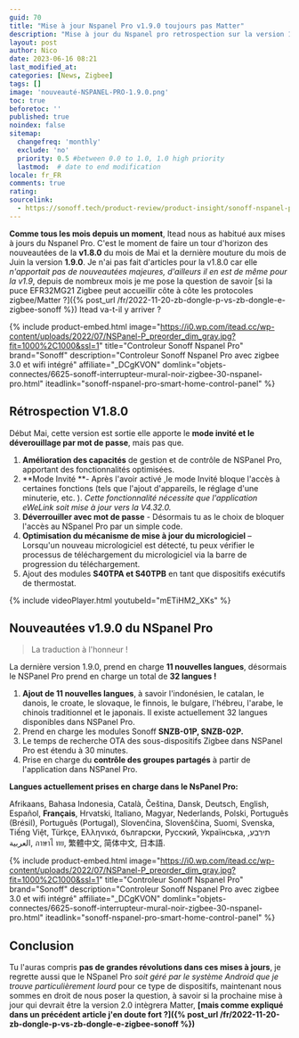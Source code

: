 ```yaml
---
guid: 70
title: "Mise à jour Nspanel Pro v1.9.0 toujours pas Matter"
description: "Mise à jour du Nspanel pro retrospection sur la version 1.8 et nouveauté de la 1.9, itead n'a toujours pas intégré Matter, Est-ce possible ? La version 2.0 sera-t-elle livrée avec la compatibilité zigbee/matter"
layout: post
author: Nico
date: 2023-06-16 08:21
last_modified_at: 
categories: [News, Zigbee]
tags: []
image: 'nouveauté-NSPANEL-PRO-1.9.0.png'
toc: true
beforetoc: ''
published: true
noindex: false
sitemap:
  changefreq: 'monthly'
  exclude: 'no'
  priority: 0.5 #between 0.0 to 1.0, 1.0 high priority
  lastmod:  # date to end modification
locale: fr_FR
comments: true
rating:  
sourcelink:
  - https://sonoff.tech/product-review/product-insight/sonoff-nspanel-pro-version-update-information-and-faq/
---
```


**Comme tous les mois depuis un moment**, Itead nous as habitué aux mises à jours du Nspanel Pro. C'est le moment de faire un tour d'horizon des nouveautées de la **v1.8.0** du mois de Mai et la dernière mouture du mois de Juin la version **1.9.0**. Je n'ai pas fait d'articles pour la v1.8.0 car elle *n'apportait pas de nouveautées majeures, d'ailleurs il en est de même pour la v1.9*, depuis de nombreux mois je me pose la question de savoir [si la puce EFR32MG21 Zigbee peut accueillir côte à côte les protocoles zigbee/Matter ?]({% post_url /fr/2022-11-20-zb-dongle-p-vs-zb-dongle-e-zigbee-sonoff %}) Itead va-t-il y arriver ?

{% include product-embed.html image="https://i0.wp.com/itead.cc/wp-content/uploads/2022/07/NSPanel-P_preorder_dim_gray.jpg?fit=1000%2C1000&ssl=1" title="Controleur Sonoff Nspanel Pro" brand="Sonoff" description="Controleur Sonoff Nspanel Pro avec zigbee 3.0 et wifi intégré" affiliate="_DCgKVON" domlink="objets-connectes/6625-sonoff-interrupteur-mural-noir-zigbee-30-nspanel-pro.html" iteadlink="sonoff-nspanel-pro-smart-home-control-panel" %}

## Rétrospection V1.8.0

Début Mai, cette version est sortie elle apporte le **mode invité et le déverouillage par mot de passe**, mais pas que.

1. **Amélioration des capacités** de gestion et de contrôle de NSPanel Pro, apportant des fonctionnalités optimisées. 
2. **Mode Invité **- Après l'avoir activé ,le mode Invité bloque l'accès à certaines fonctions (tels que l'ajout d'appareils, le réglage d'une minuterie, etc. ). *Cette fonctionnalité nécessite que l'application eWeLink soit mise à jour vers la V4.32.0.*
3. **Déverrouiller avec mot de passe** - Désormais tu as le choix de bloquer l'accès au NSpanel Pro par un simple code.
4. **Optimisation du mécanisme de mise à jour du micrologiciel** – Lorsqu'un nouveau micrologiciel est détecté, tu peux vérifier le processus de téléchargement du micrologiciel via la barre de progression du téléchargement.
5. Ajout des modules **S40TPA et S40TPB** en tant que dispositifs exécutifs de thermostat.

{% include videoPlayer.html youtubeId="mETiHM2_XKs" %}

## Nouveautées v1.9.0 du NSpanel Pro

> La traduction à l'honneur !

La dernière version 1.9.0, prend en charge **11 nouvelles langues**, désormais le NSPanel Pro prend en charge un total de **32 langues !**

1. **Ajout de 11 nouvelles langues**, à savoir l'indonésien, le catalan, le danois, le croate, le slovaque, le finnois, le bulgare, l'hébreu, l'arabe, le chinois traditionnel et le japonais. Il existe actuellement 32 langues disponibles dans NSPanel Pro.
2. Prend en charge les modules Sonoff **SNZB-01P, SNZB-02P.**
3. Le temps de recherche OTA des sous-dispositifs Zigbee dans NSPanel Pro est étendu à 30 minutes.
4. Prise en charge du **contrôle des groupes partagés** à partir de l'application dans NSPanel Pro.

**Langues actuellement prises en charge dans le NsPanel Pro:**

Afrikaans, Bahasa Indonesia, Català, Čeština, Dansk, Deutsch, English, Español, **Français**, Hrvatski, Italiano, Magyar, Nederlands, Polski, Português (Brésil), Português (Portugal), Slovenčina, Slovenščina, Suomi, Svenska, Tiếng Việt, Türkçe, Ελληνικά, български, Русский, Українська, תירִבְעִ, العربية, ภาษาไ ทย, 繁體中文, 简体中文, 日本語.

{% include product-embed.html image="https://i0.wp.com/itead.cc/wp-content/uploads/2022/07/NSPanel-P_preorder_dim_gray.jpg?fit=1000%2C1000&ssl=1" title="Controleur Sonoff Nspanel Pro" brand="Sonoff" description="Controleur Sonoff Nspanel Pro avec zigbee 3.0 et wifi intégré" affiliate="_DCgKVON" domlink="objets-connectes/6625-sonoff-interrupteur-mural-noir-zigbee-30-nspanel-pro.html" iteadlink="sonoff-nspanel-pro-smart-home-control-panel" %}

## Conclusion

Tu l'auras compris **pas de grandes révolutions dans ces mises à jours**, je regrette aussi que le NSpanel Pro *soit géré par le système Android que je trouve particulièrement lourd* pour ce type de dispositifs, maintenant nous sommes en droit de nous poser la question, à savoir si la prochaine mise à jour qui devrait être la version 2.0 intègrera Matter, **[mais comme expliqué dans un précédent article j'en doute fort ?]({% post_url /fr/2022-11-20-zb-dongle-p-vs-zb-dongle-e-zigbee-sonoff %})**
